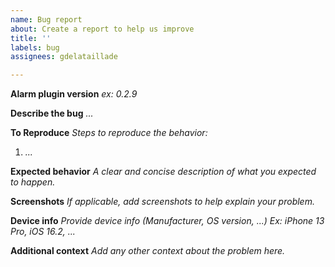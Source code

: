 ```yaml
---
name: Bug report
about: Create a report to help us improve
title: ''
labels: bug
assignees: gdelataillade

---
```


**Alarm plugin version**
*ex: 0.2.9*

**Describe the bug**
*...*

**To Reproduce**
*Steps to reproduce the behavior:*
1. *...*

**Expected behavior**
*A clear and concise description of what you expected to happen.*

**Screenshots**
*If applicable, add screenshots to help explain your problem.*

**Device info**
*Provide device info (Manufacturer, OS version, ...)*
*Ex: iPhone 13 Pro, iOS 16.2, ...*

**Additional context**
*Add any other context about the problem here.*
